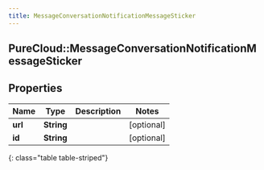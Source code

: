 ```yaml
---
title: MessageConversationNotificationMessageSticker
---
```

## PureCloud::MessageConversationNotificationMessageSticker

## Properties

|Name | Type | Description | Notes|
|------------ | ------------- | ------------- | -------------|
| **url** | **String** |  | [optional] |
| **id** | **String** |  | [optional] |
{: class="table table-striped"}


